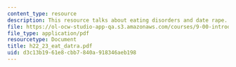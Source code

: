 ```yaml
---
content_type: resource
description: This resource talks about eating disorders and date rape.
file: https://ol-ocw-studio-app-qa.s3.amazonaws.com/courses/9-00-introduction-to-psychology-fall-2004/d3c13b1961e8cbb7840a918346aeb198_h22_23_eat_datra.pdf
file_type: application/pdf
resourcetype: Document
title: h22_23_eat_datra.pdf
uid: d3c13b19-61e8-cbb7-840a-918346aeb198
---
```

